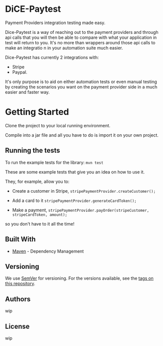 # DiCE-Paytest
Payment Providers integration testing made easy.

Dice-Paytest is a way of reaching out to the payment providers and through api calls that you will then be able to compare with what your application in test will return to you. It's no more than wrappers around those api calls to make an integratio n in your automation suite much easier.

Dice-Paytest has currently 2 integrations with:
- Stripe 
- Paypal.

It's only purpose is to aid on either automation tests or even manual testing by creating the scenarios you want on the payment provider side in a much easier and faster way.

# Getting Started

Clone the project to your local running environment.

Compile into a jar file and all you have to do is import it on your own project.

## Running the tests

To run the example tests for the library:
```mvn test```

These are some example tests that give you an idea on how to use it.

They, for example, allow you to:
* Create a customer in Stripe,
``` stripePaymentProvider.createCustomer(); ```

* Add a card to it
```stripePaymentProvider.generateCardToken();```

* Make a payment,
```stripePaymentProvider.payOrder(stripeCustomer, stripeCardToken, amount);```

so you don't have to it all the time!

## Built With

* [Maven](https://maven.apache.org/) - Dependency Management

## Versioning

We use [SemVer](http://semver.org/) for versioning. For the versions available, see the [tags on this repository](https://github.com/your/project/tags). 

## Authors
wip

## License
wip
